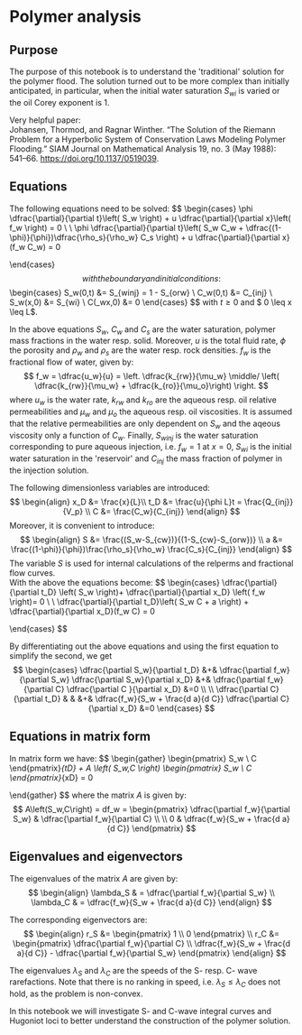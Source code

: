 # Polymer analysis

## Purpose
The purpose of this notebook is to understand the 'traditional' solution for the polymer flood. The solution turned out to be more complex than initially anticipated, in particular, when the initial water saturation $S_{wi}$ is varied or the oil Corey exponent is 1.

Very helpful paper:  
Johansen, Thormod, and Ragnar Winther. “The Solution of the Riemann Problem for a Hyperbolic System of Conservation Laws Modeling Polymer Flooding.” SIAM Journal on Mathematical Analysis 19, no. 3 (May 1988): 541–66. https://doi.org/10.1137/0519039.

## Equations

The following equations need to be solved:
$$
\begin{cases}
 \phi \dfrac{\partial}{\partial t}\left( S_w \right) + u \dfrac{\partial}{\partial x}\left( f_w \right) = 0 \\
 \\
 \phi \dfrac{\partial}{\partial t}\left( S_w C_w + \dfrac{(1-\phi)}{\phi})\dfrac{\rho_s}{\rho_w} C_s \right) + u \dfrac{\partial}{\partial x}(f_w C_w) = 0

\end{cases}
$$
with the boundary and initial conditions:
$$
\begin{cases}
S_w(0,t) &= S_{winj} = 1 - S_{orw} \\
C_w(0,t) &= C_{inj} \\
S_w(x,0) &= S_{wi} \\
C(_wx,0) &= 0 
\end{cases}
$$
with $t \geq 0$ and $ 0 \leq x \leq L$.

In the above equations $S_w$, $C_w$ and $C_s$ are the water saturation, polymer mass fractions in the water resp. solid. Moreover, $u$ is the total fluid rate, $\phi$ the porosity and $\rho_w$ and $\rho_s$ are the water resp. rock densities. $f_w$ is the fractional flow of water, given by:
$$
f_w = \dfrac{u_w}{u} = \left. \dfrac{k_{rw}}{\mu_w} \middle/ \left( \dfrac{k_{rw}}{\mu_w} + 
\dfrac{k_{ro}}{\mu_o}\right) \right.
$$
where $u_w$ is the water rate, $k_{rw}$ and $k_{ro}$ are the aqueous resp. oil relative permeabilities and $\mu_w$ and $\mu_{o}$ the aqueous resp. oil viscosities. It is assumed that the relative permeabilities are only dependent on $S_w$ and the aqeous viscosity only a function of $C_w$. Finally, $S_{winj}$ is the water saturation corresponding to pure aqueous injection, i.e. $f_w = 1$ at $x=0$, $S_{wi}$ is the initial water saturation in the 'reservoir' and $C_{inj}$ the mass fraction of polymer in the injection solution.

The following dimensionless variables are introduced:
$$
\begin{align}
x_D &= \frac{x}{L}\\
t_D &= \frac{u}{\phi L}t = \frac{Q_{inj}}{V_p} \\
C &= \frac{C_w}{C_{inj}}
\end{align}
$$
Moreover, it is convenient to introduce:
$$
\begin{align}
S &= \frac{(S_w-S_{cw})}{(1-S_{cw}-S_{orw})} \\
a &= \frac{(1-\phi)}{\phi})\frac{\rho_s}{\rho_w} \frac{C_s}{C_{inj}}
\end{align}
$$
The variable $S$ is used for internal calculations of the relperms and fractional flow curves.  
With the above the equations become:
$$
\begin{cases}
 \dfrac{\partial}{\partial t_D} \left( S_w \right)+ \dfrac{\partial}{\partial x_D} \left( f_w \right)= 0 \\
 \\
 \dfrac{\partial}{\partial t_D}\left( S_w C + a \right) + \dfrac{\partial}{\partial x_D}(f_w C) = 0

\end{cases}
$$

By differentiating out the above equations and using the first equation to simplify the second, we get
$$
\begin{cases}
       \dfrac{\partial S_w}{\partial t_D}  &+& 
       \dfrac{\partial f_w}{\partial S_w} \dfrac{\partial S_w}{\partial x_D} &+& 
       \dfrac{\partial f_w}{\partial C} \dfrac{\partial C }{\partial x_D} &=0 \\
       \\
       \dfrac{\partial C}{\partial t_D}  & & &+&
       \dfrac{f_w}{S_w + \frac{d a}{d C}} \dfrac{\partial C}{\partial x_D} &=0
\end{cases}
$$

## Equations in matrix form

In matrix form we have:
$$
\begin{gather}
  \begin{pmatrix} S_w \\ C \end{pmatrix}_{tD} + A \left( S_w,C \right) \begin{pmatrix} S_w \\ C \end{pmatrix}_{xD} = 0

\end{gather}
$$
where the matrix $A$ is given by:
$$
A\left(S_w,C\right) = df_w = \begin{pmatrix} \dfrac{\partial f_w}{\partial S_w} & \dfrac{\partial f_w}{\partial C} \\
                                                \\
                                                0 & \dfrac{f_w}{S_w + \frac{d a}{d C}}
                               \end{pmatrix}
$$

## Eigenvalues and eigenvectors
The eigenvalues of the matrix $A$ are given by:
$$
\begin{align}
   \lambda_S & =  \dfrac{\partial f_w}{\partial S_w} \\
   \lambda_C & =  \dfrac{f_w}{S_w + \frac{d a}{d C}}
\end{align}
$$

The corresponding eigenvectors are:
$$
\begin{align}
   r_S &= \begin{pmatrix} 1 \\ 0 \end{pmatrix} \\
   r_C &= \begin{pmatrix} \dfrac{\partial f_w}{\partial C}  \\ 
                            \dfrac{f_w}{S_w + \frac{d a}{d C}} - \dfrac{\partial f_w}{\partial S_w}
           \end{pmatrix}
\end{align}
$$

The eigenvalues $\lambda_S$ and $\lambda_C$ are the speeds of the S- resp. C- wave rarefactions. Note that there is no ranking in speed, i.e. $\lambda_S \leq \lambda_C$ does not hold, as the problem is non-convex.

In this notebook we will investigate S- and C-wave integral curves and Hugoniot loci to better understand the construction of the polymer solution.

